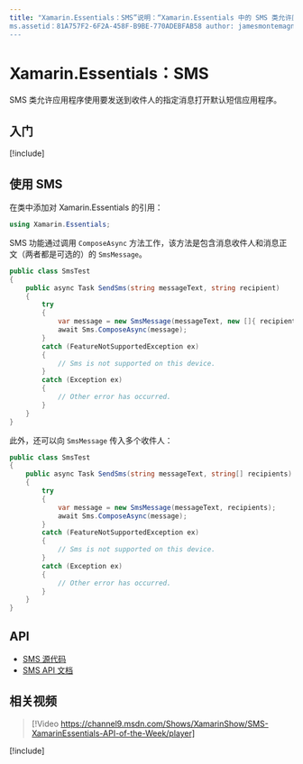 ```yaml
---
title: "Xamarin.Essentials：SMS”说明：“Xamarin.Essentials 中的 SMS 类允许应用程序使用要发送给收件人的指定消息打开默认短信应用程序。”
ms.assetid：81A757F2-6F2A-458F-B9BE-770ADEBFAB58 author: jamesmontemagno ms.custom: video ms.author: jamont ms.date:2018 年 11 月 4 日 no-loc: [Xamarin.Forms, Xamarin.Essentials]
---
```


# <a name="xamarinessentials-sms"></a>Xamarin.Essentials：SMS

SMS 类允许应用程序使用要发送到收件人的指定消息打开默认短信应用程序。

## <a name="get-started"></a>入门

[!include[](~/essentials/includes/get-started.md)]

## <a name="using-sms"></a>使用 SMS

在类中添加对 Xamarin.Essentials 的引用：

```csharp
using Xamarin.Essentials;
```

SMS 功能通过调用 `ComposeAsync` 方法工作，该方法是包含消息收件人和消息正文（两者都是可选的）的 `SmsMessage`。

```csharp
public class SmsTest
{
    public async Task SendSms(string messageText, string recipient)
    {
        try
        {
            var message = new SmsMessage(messageText, new []{ recipient });
            await Sms.ComposeAsync(message);
        }
        catch (FeatureNotSupportedException ex)
        {
            // Sms is not supported on this device.
        }
        catch (Exception ex)
        {
            // Other error has occurred.
        }
    }
}
```

此外，还可以向 `SmsMessage` 传入多个收件人：

```csharp
public class SmsTest
{
    public async Task SendSms(string messageText, string[] recipients)
    {
        try
        {
            var message = new SmsMessage(messageText, recipients);
            await Sms.ComposeAsync(message);
        }
        catch (FeatureNotSupportedException ex)
        {
            // Sms is not supported on this device.
        }
        catch (Exception ex)
        {
            // Other error has occurred.
        }
    }
}
```

## <a name="api"></a>API

- [SMS 源代码](https://github.com/xamarin/Essentials/tree/master/Xamarin.Essentials/Sms)
- [SMS API 文档](xref:Xamarin.Essentials.Sms)

## <a name="related-video"></a>相关视频

> [!Video https://channel9.msdn.com/Shows/XamarinShow/SMS-XamarinEssentials-API-of-the-Week/player]

[!include[](~/essentials/includes/xamarin-show-essentials.md)]
